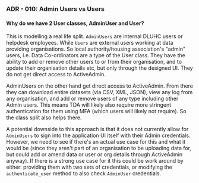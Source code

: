 ### ADR - 010: Admin Users vs Users

#### Why do we have 2 User classes, AdminUser and User?

This is modelling a real life split. `AdminUsers` are internal DLUHC users or helpdesk employees. While `Users` are external users working at data providing organisations. So local authority/housing association's "admin" users, i.e. Data Co-ordinators are a type of the User class. They have the ability to add or remove other users to or from their organisation, and to update their organisation details etc, but only through the designed UI. They do not get direct access to ActiveAdmin.

AdminUsers on the other hand get direct access to ActiveAdmin. From there they can download entire datasets (via CSV, XML, JSON), view any log from any organisation, and add or remove users of any type including other Admin users. This means TDA will likely also require more stringent authentication for them using MFA (which users will likely not require). So the class split also helps there.

A potential downside to this approach is that it does not currently allow for `AdminUsers` to sign into the application UI itself with their Admin credentials. However, we need to see if there's an actual use case for this and what it would be (since they aren't part of an organisation to be uploading data for, but could add or amend data or user or org details through ActiveAdmin anyway). If there is a strong use case for it this could be work around by either: providing them with two sets of credentials, or modifying the `authenticate_user` method to also check `AdminUser` credentials.
